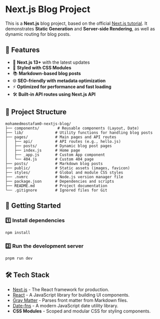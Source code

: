 # Next.js Blog Project

This is a **Next.js** blog project, based on the official [Next.js tutorial](https://nextjs.org/learn). It demonstrates **Static Generation** and **Server-side Rendering**, as well as dynamic routing for blog posts.

## 📌 Features

- 🚀 **Next.js 13+** with the latest updates
- 🎨 **Styled with CSS Modules**
- 📚 **Markdown-based blog posts**
- 🌐 **SEO-friendly with metadata optimization**
- ⚡ **Optimized for performance and fast loading**
- 🛠 **Built-in API routes using Next.js API**

## 📂 Project Structure
```plaintext
mohamedmostafam0-nextjs-blog/
├── components/        # Reusable components (Layout, Date)
├── lib/              # Utility functions for handling blog posts
├── pages/            # Main pages and API routes
│   ├── api/          # API routes (e.g., hello.js)
│   ├── posts/        # Dynamic blog post pages
│   ├── index.js      # Home page
│   ├── _app.js       # Custom App component
│   └── 404.js        # Custom 404 page
├── posts/            # Markdown blog posts
├── public/           # Static assets (images, favicon)
├── styles/           # Global and module CSS styles
├── .nvmrc            # Node.js version manager file
├── package.json      # Dependencies and scripts
├── README.md         # Project documentation
└── .gitignore        # Ignored files for Git
```

## 🚀 Getting Started

### 1️⃣ Install dependencies
```sh
npm install
```

### 2️⃣ Run the development server
```sh
pnpm run dev
```

## 🛠 Tech Stack

- [Next.js](https://nextjs.org/) - The React framework for production.
- [React](https://reactjs.org/) - A JavaScript library for building UI components.
- [Gray Matter](https://github.com/jonschlinkert/gray-matter) - Parses front matter from Markdown files.
- [Date-fns](https://date-fns.org/) - A modern JavaScript date utility library.
- **CSS Modules** - Scoped and modular CSS for styling components.

